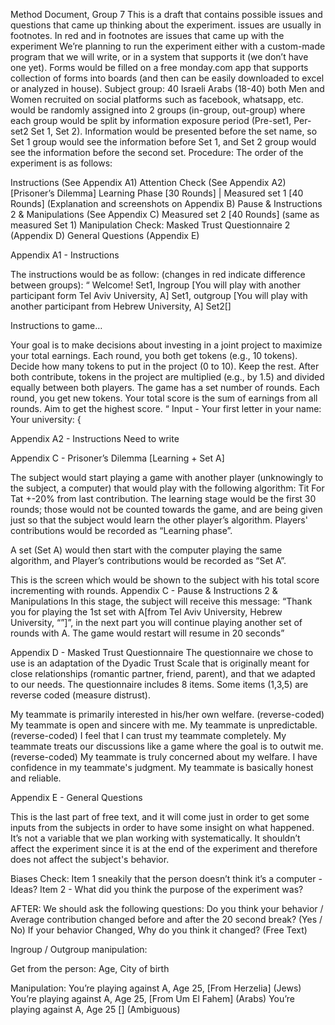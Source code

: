 Method Document, Group 7
This is a draft that contains possible issues and questions that came up thinking about the experiment. issues are usually in footnotes.
In red and in footnotes are issues that came up with the experiment
We’re planning to run the experiment either with a custom-made program that we will write, or in a system that supports it (we don’t have one yet).
Forms would be filled on a free monday.com app that supports collection of forms into boards (and then can be easily downloaded to excel or analyzed in house).
Subject group:
40 Israeli Arabs (18-40) both Men and Women recruited on social platforms such as facebook, whatsapp, etc. would be randomly assigned into 2 groups (in-group, out-group) where each group would be split by information exposure period (Pre-set1, Per-set2 Set 1, Set 2). Information would be presented before the set name, so Set 1 group would see the information before Set 1, and Set 2 group would see the information before the second set.
Procedure:
The order of the experiment is as follows:

Instructions (See Appendix A1)
Attention Check (See Appendix A2)
[Prisoner’s Dilemma] Learning Phase [30 Rounds] | Measured set 1 [40 Rounds] (Explanation and screenshots on Appendix B)
Pause & Instructions 2 & Manipulations (See Appendix C)
Measured set 2 [40 Rounds] (same as measured Set 1)
Manipulation Check: Masked Trust Questionnaire 2 (Appendix D)
General Questions (Appendix E)

Appendix A1 - Instructions

The instructions would be as follow: (changes in red indicate difference between groups):
“ Welcome!
Set1, Ingroup [You will play with another participant form Tel Aviv University, A]
Set1, outgroup [You will play with another participant from Hebrew University, A]
Set2[]

Instructions to game…

Your goal is to make decisions about investing in a joint project to maximize your total earnings.
Each round, you both get tokens (e.g., 10 tokens).
Decide how many tokens to put in the project (0 to 10). Keep the rest.
After both contribute, tokens in the project are multiplied (e.g., by 1.5) and divided equally between both players.
The game has a set number of rounds. Each round, you get new tokens.
Your total score is the sum of earnings from all rounds. Aim to get the highest score. “
Input -
Your first letter in your name:
Your university: {

Appendix A2 - Instructions
Need to write

Appendix C - Prisoner’s Dilemma [Learning + Set A]

The subject would start playing a game with another player (unknowingly to the subject, a computer) that would play with the following algorithm: Tit For Tat +-20% from last contribution.
The learning stage would be the first 30 rounds; those would not be counted towards the game, and are being given just so that the subject would learn the other player’s algorithm. Players' contributions would be recorded as “Learning phase”.

A set (Set A) would then start with the computer playing the same algorithm, and Player’s contributions would be recorded as “Set A”.

This is the screen which would be shown to the subject with his total score incrementing with rounds.
Appendix C - Pause & Instructions 2 & Manipulations
In this stage, the subject will receive this message:
“Thank you for playing the 1st set with A[from Tel Aviv University, Hebrew University, “”]”, in the next part you will continue playing another set of rounds with A. The game would restart will resume in 20 seconds”

Appendix D - Masked Trust Questionnaire
The questionnaire we chose to use is an adaptation of the Dyadic Trust Scale that is originally meant for close relationships (romantic partner, friend, parent), and that we adapted to our needs. The questionnaire includes 8 items. Some items (1,3,5) are reverse coded (measure distrust).

My teammate is primarily interested in his/her own welfare. (reverse-coded)
My teammate is open and sincere with me.
My teammate is unpredictable. (reverse-coded)
I feel that I can trust my teammate completely.
My teammate treats our discussions like a game where the goal is to outwit me. (reverse-coded)
My teammate is truly concerned about my welfare.
I have confidence in my teammate's judgment.
My teammate is basically honest and reliable.

Appendix E - General Questions

This is the last part of free text, and it will come just in order to get some inputs from the subjects in order to have some insight on what happened. It’s not a variable that we plan working with systematically.
It shouldn’t affect the experiment since it is at the end of the experiment and therefore does not affect the subject's behavior.

Biases Check:
Item 1 sneakily that the person doesn’t think it’s a computer - Ideas?
Item 2 - What did you think the purpose of the experiment was?

AFTER:
We should ask the following questions:
Do you think your behavior / Average contribution changed before and after the 20 second break? (Yes / No)
If your behavior Changed, Why do you think it changed? (Free Text)

Ingroup / Outgroup manipulation:

Get from the person:
Age, City of birth

Manipulation:
You’re playing against A, Age 25, [From Herzelia] (Jews)
You’re playing against A, Age 25, [From Um El Fahem] (Arabs)
You’re playing against A, Age 25 [] (Ambiguous)
